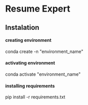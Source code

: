 # Resume Expert

## Instalation
#### creating environment
conda create -n "environment_name"
#### activating environment
conda activate "environment_name"
#### installing requirements
pip install -r requirements.txt
